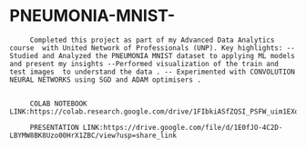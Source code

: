 # PNEUMONIA-MNIST-
         
         
         Completed this project as part of my Advanced Data Analytics course  with United Network of Professionals (UNP). Key highlights: --Studied and Analyzed the PNEUMONIA MNIST dataset to applying ML models and present my insights --Performed visualization of the train and test images  to understand the data . -- Experimented with CONVOLUTION NEURAL NETWORKS using SGD and ADAM optimisers .
         
         
         COLAB NOTEBOOK LINK:https://colab.research.google.com/drive/1FIbkiASfZQSI_PSFW_uim1EXoN9f3E2Z#scrollTo=I09sUrWN0ZHJ
         
         PRESENTATION LINK:https://drive.google.com/file/d/1E0fJO-4C2D-LBYMW8BK8Uzo00HrX1ZBC/view?usp=share_link

